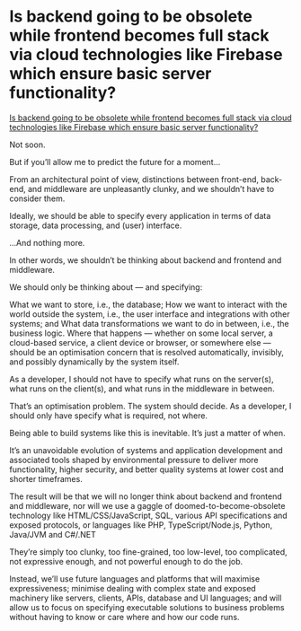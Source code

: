 # Is backend going to be obsolete while frontend becomes full stack via cloud technologies like Firebase which ensure basic server functionality?

[Is backend going to be obsolete while frontend becomes full stack via cloud technologies like Firebase which ensure basic server functionality?](https://www.quora.com/Is-backend-going-to-be-obsolete-while-frontend-becomes-full-stack-via-cloud-technologies-like-Firebase-which-ensure-basic-server-functionality)

Not soon.

But if you’ll allow me to predict the future for a moment…

From an architectural point of view, distinctions between front-end, back-end, and middleware are unpleasantly clunky, and we shouldn’t have to consider them.

Ideally, we should be able to specify every application in terms of data storage, data processing, and (user) interface.

…And nothing more.

In other words, we shouldn’t be thinking about backend and frontend and middleware.

We should only be thinking about — and specifying:

What we want to store, i.e., the database;
How we want to interact with the world outside the system, i.e., the user interface and integrations with other systems; and
What data transformations we want to do in between, i.e., the business logic.
Where that happens — whether on some local server, a cloud-based service, a client device or browser, or somewhere else — should be an optimisation concern that is resolved automatically, invisibly, and possibly dynamically by the system itself.

As a developer, I should not have to specify what runs on the server(s), what runs on the client(s), and what runs in the middleware in between.

That’s an optimisation problem. The system should decide. As a developer, I should only have specify what is required, not where.

Being able to build systems like this is inevitable. It’s just a matter of when.

It’s an unavoidable evolution of systems and application development and associated tools shaped by environmental pressure to deliver more functionality, higher security, and better quality systems at lower cost and shorter timeframes.

The result will be that we will no longer think about backend and frontend and middleware, nor will we use a gaggle of doomed-to-become-obsolete technology like HTML/CSS/JavaScript, SQL, various API specifications and exposed protocols, or languages like PHP, TypeScript/Node.js, Python, Java/JVM and C#/.NET

They’re simply too clunky, too fine-grained, too low-level, too complicated, not expressive enough, and not powerful enough to do the job.

Instead, we’ll use future languages and platforms that will maximise expressiveness; minimise dealing with complex state and exposed machinery like servers, clients, APIs, database and UI languages; and will allow us to focus on specifying executable solutions to business problems without having to know or care where and how our code runs.